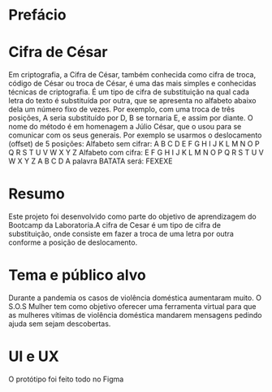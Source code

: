 # Prefácio
# Cifra de César
Em criptografia, a Cifra de César, também conhecida como cifra de troca, código de César ou troca de César, é uma das mais simples e conhecidas técnicas de criptografia. É um tipo de cifra de substituição na qual cada letra do texto é substituída por outra, que se apresenta no alfabeto abaixo dela um número fixo de vezes. Por exemplo, com uma troca de três posições, A seria substituído por D, B se tornaria E, e assim por diante. O nome do método é em homenagem a Júlio César, que o usou para se comunicar com os seus generais.
Por exemplo se usarmos o deslocamento (offset) de 5 posições:
Alfabeto sem cifrar: A B C D E F G H I J K L M N O P Q R S T U V W X Y Z
Alfabeto com cifra: E F G H I J K L M N O P Q R S T U V W X Y Z A B C D
A palavra BATATA será: FEXEXE

# Resumo
Este projeto foi desenvolvido como parte do objetivo de aprendizagem do Bootcamp da Laboratoria.A cifra de Cesar é um tipo de cifra de substituição, onde consiste em fazer a troca de uma letra por outra conforme a posição de deslocamento.

# Tema e público alvo
Durante a pandemia os casos de violência doméstica aumentaram muito. O S.O.S Mulher tem como objetivo oferecer uma ferramenta virtual para que as mulheres vítimas de violência doméstica mandarem mensagens pedindo ajuda sem sejam descobertas.

# UI e UX
O protótipo foi feito todo no Figma


